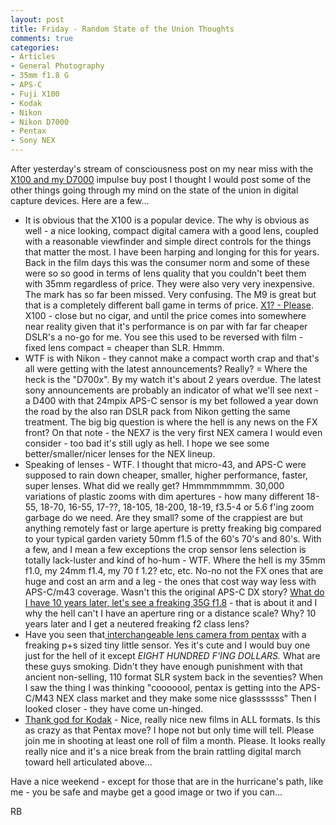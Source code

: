 ```yaml
---
layout: post
title: Friday - Random State of the Union Thoughts
comments: true
categories:
- Articles
- General Photography
- 35mm f1.8 G
- APS-C
- Fuji X100
- Kodak
- Nikon
- Nikon D7000
- Pentax
- Sony NEX
---
```

After yesterday's stream of consciousness post on my near miss with the <a href="http://www.amazon.com/gp/product/B0043RS864/ref=as_li_ss_tl?ie=UTF8&amp;tag=rbde-20&amp;linkCode=as2&amp;camp=217145&amp;creative=399373&amp;creativeASIN=B0043RS864">X100 and my D7000</a> impulse buy post I thought I would post some of the other things going through my mind on the state of the union in digital capture devices. Here are a few...
<ul>
	<li>It is obvious that the X100 is a popular device. The why is obvious as well - a nice looking, compact digital camera with a good lens, coupled with a reasonable viewfinder and simple direct controls for the things that matter the most. I have been harping and longing for this for years. Back in the film days this was the consumer norm and some of these were so so good in terms of lens quality that you couldn't beet them with 35mm regardless of price. They were also very very inexpensive. The mark has so far been missed. Very confusing. The M9 is great but that is a completely different ball game in terms of price. <a href="http://www.amazon.com/gp/product/B002NX13QC/ref=as_li_ss_tl?ie=UTF8&amp;tag=rbde-20&amp;linkCode=as2&amp;camp=217145&amp;creative=399369&amp;creativeASIN=B002NX13QC">X1? - Please</a>. X100 - close but no cigar, and until the price comes into somewhere near reality given that it's performance is on par with far far cheaper DSLR's a no-go for me. You see this used to be reversed with film - fixed lens compact = cheaper than SLR. Hmmm.</li>
	<li>WTF is with Nikon - they cannot make a compact worth crap and that's all were getting with the latest announcements? Really? = Where the heck is the "D700x". By my watch it's about 2 years overdue. The latest sony announcements are probably an indicator of what we'll see next - a D400 with that 24mpix APS-C sensor is my bet followed a year down the road by the also ran DSLR pack from Nikon getting the same treatment. The big big question is where the hell is any news on the FX front? On that note - the NEX7 is the very first NEX camera I would even consider - too bad it's still ugly as hell. I hope we see some better/smaller/nicer lenses for the NEX lineup.</li>
	<li>Speaking of lenses - WTF. I thought that micro-43, and APS-C were supposed to rain down cheaper, smaller, higher performance, faster, super lenses. What did we really get? Hmmmmmmmm. 30,000 variations of plastic zooms with dim apertures - how many different 18-55, 18-70, 16-55, 17-??, 18-105, 18-200, 18-19, f3.5-4 or 5.6 f'ing zoom garbage do we need. Are they small? some of the crappiest are but anything remotely fast or large aperture is pretty freaking big compared to your typical garden variety 50mm f1.5 of the 60's 70's and 80's. With a few, and I mean a few exceptions the crop sensor lens selection is totally lack-luster and kind of ho-hum - WTF. Where the hell is my 35mm f1.0, my 24mm f1.4, my 70 f 1.2? etc, etc. No-no not the FX ones that are huge and cost an arm and a leg - the ones that cost way way less with APS-C/m43 coverage. Wasn't this the original APS-C DX story? <a href="http://www.amazon.com/gp/product/B001S2PPT0/ref=as_li_ss_tl?ie=UTF8&amp;tag=rbde-20&amp;linkCode=as2&amp;camp=217145&amp;creative=399373&amp;creativeASIN=B001S2PPT0">What do I have 10 years later, let's see a freaking 35G f1.8</a> - that is about it and I why the hell can't I have an aperture ring or a distance scale? Why? 10 years later and I get a neutered freaking f2 class lens?</li>
	<li>Have you seen that<a href="http://www.amazon.com/gp/product/B005BG0IK0/ref=as_li_ss_tl?ie=UTF8&amp;tag=rbde-20&amp;linkCode=as2&amp;camp=217145&amp;creative=399373&amp;creativeASIN=B005BG0IK0"> interchangeable lens camera from pentax</a> with a freaking p+s sized tiny little sensor. Yes it's cute and I would buy one just for the hell of it except <em>EIGHT HUNDRED F'ING DOLLARS. </em>What are these guys smoking. Didn't they have enough punishment with that ancient non-selling, 110 format SLR system back in the seventies? When I saw the thing I was thinking "cooooool, pentax is getting into the APS-C/M43 NEX class market and they make some nice glasssssss" Then I looked closer - they have come un-hinged.</li>
	<li><a href="http://www.amazon.com/s?ie=UTF8&amp;x=0&amp;ref_=nb_sb_noss&amp;y=0&amp;field-keywords=kodak&amp;url=search-alias%3Delectronics#?url=search-alias=electronics?_encoding=UTF8&amp;tag=rbde-20&amp;linkCode=ur2&amp;camp=1789&amp;creative=390957">Thank god for Kodak</a> - Nice, really nice new films in ALL formats. Is this as crazy as that Pentax move? I hope not but only time will tell. Please join me in shooting at least one roll of film a month. Please. It looks really really nice and it's a nice break from the brain rattling digital march toward hell articulated above...</li>
</ul>
Have a nice weekend - except for those that are in the hurricane's path, like me - you be safe and maybe get a good image or two if you can...

RB